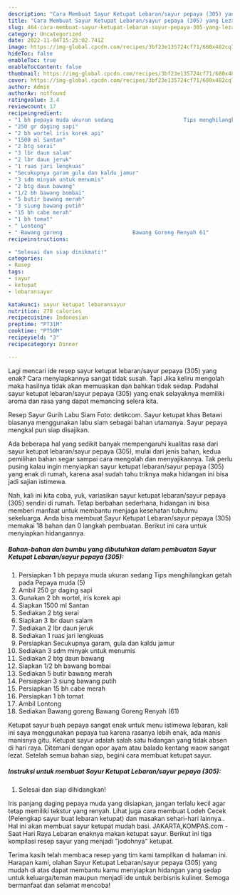 ```yaml
---
description: "Cara Membuat Sayur Ketupat Lebaran/sayur pepaya (305) yang Lezat Sekali, Buat Buka Puasa}"
title: "Cara Membuat Sayur Ketupat Lebaran/sayur pepaya (305) yang Lezat Sekali, Buat Buka Puasa}"
slug: 464-cara-membuat-sayur-ketupat-lebaran-sayur-pepaya-305-yang-lezat-sekali-buat-buka-puasa
category: Uncategorized
date: 2022-11-04T15:25:02.741Z
image: https://img-global.cpcdn.com/recipes/3bf23e135724cf71/680x482cq70/sayur-ketupat-lebaransayur-pepaya-305-foto-resep-utama.jpg
hideToc: false
enableToc: true
enableTocContent: false
thumbnail: https://img-global.cpcdn.com/recipes/3bf23e135724cf71/680x482cq70/sayur-ketupat-lebaransayur-pepaya-305-foto-resep-utama.jpg
cover: https://img-global.cpcdn.com/recipes/3bf23e135724cf71/680x482cq70/sayur-ketupat-lebaransayur-pepaya-305-foto-resep-utama.jpg
author: Admin
authorAv: notfound
ratingvalue: 3.4
reviewcount: 17
recipeingredient:
- "1 bh pepaya muda ukuran sedang                      Tips menghilangkan getah pada Pepaya muda 5"
- "250 gr daging sapi"
- "2 bh wortel iris korek api"
- "1500 ml Santan"
- "2 btg serai"
- "3 lbr daun salam"
- "2 lbr daun jeruk"
- "1 ruas jari lengkuas"
- "Secukupnya garam gula dan kaldu jamur"
- "3 sdm minyak untuk menumis"
- "2 btg daun bawang"
- "1/2 bh bawang bombai"
- "5 butir bawang merah"
- "3 siung bawang putih"
- "15 bh cabe merah"
- "1 bh tomat"
- " Lontong"
- " Bawang goreng                      Bawang Goreng Renyah 61"
recipeinstructions:

- "Selesai dan siap dinikmati!"
categories:
- Resep
tags:
- sayur
- ketupat
- lebaransayur

katakunci: sayur ketupat lebaransayur 
nutrition: 278 calories
recipecuisine: Indonesian
preptime: "PT31M"
cooktime: "PT50M"
recipeyield: "3"
recipecategory: Dinner

---
```



Lagi mencari ide resep sayur ketupat lebaran/sayur pepaya (305) yang enak? Cara menyiapkannya sangat tidak susah. Tapi Jika keliru mengolah maka hasilnya tidak akan memuaskan dan bahkan tidak sedap. Padahal sayur ketupat lebaran/sayur pepaya (305) yang enak selayaknya memiliki aroma dan rasa yang dapat memancing selera kita.


Resep Sayur Gurih Labu Siam Foto: detikcom. Sayur ketupat khas Betawi biasanya menggunakan labu siam sebagai bahan utamanya. Sayur pepaya mengkal pun siap disajikan.

Ada beberapa hal yang sedikit banyak mempengaruhi kualitas rasa dari sayur ketupat lebaran/sayur pepaya (305), mulai dari jenis bahan, kedua pemilihan bahan segar sampai cara mengolah dan menyajikannya. Tak perlu pusing kalau ingin menyiapkan sayur ketupat lebaran/sayur pepaya (305) yang enak di rumah, karena asal sudah tahu triknya maka hidangan ini bisa jadi sajian istimewa.


Nah, kali ini kita coba, yuk, variasikan sayur ketupat lebaran/sayur pepaya (305) sendiri di rumah. Tetap berbahan sederhana, hidangan ini bisa memberi manfaat untuk membantu menjaga kesehatan tubuhmu sekeluarga. Anda bisa membuat Sayur Ketupat Lebaran/sayur pepaya (305) memakai 18 bahan dan 0 langkah pembuatan. Berikut ini cara untuk menyiapkan hidangannya.

<!--inarticleads1-->

##### Bahan-bahan dan bumbu yang dibutuhkan dalam pembuatan Sayur Ketupat Lebaran/sayur pepaya (305):

1. Persiapkan 1 bh pepaya muda ukuran sedang                      Tips menghilangkan getah pada Pepaya muda (5)
1. Ambil 250 gr daging sapi
1. Gunakan 2 bh wortel, iris korek api
1. Siapkan 1500 ml Santan
1. Sediakan 2 btg serai
1. Siapkan 3 lbr daun salam
1. Sediakan 2 lbr daun jeruk
1. Sediakan 1 ruas jari lengkuas
1. Persiapkan Secukupnya garam, gula dan kaldu jamur
1. Sediakan 3 sdm minyak untuk menumis
1. Sediakan 2 btg daun bawang
1. Siapkan 1/2 bh bawang bombai
1. Sediakan 5 butir bawang merah
1. Persiapkan 3 siung bawang putih
1. Persiapkan 15 bh cabe merah
1. Persiapkan 1 bh tomat
1. Ambil  Lontong
1. Sediakan  Bawang goreng                      Bawang Goreng Renyah (61)


Ketupat sayur buah pepaya sangat enak untuk menu istimewa lebaran, kali ini saya menggunakan pepaya tua karena rasanya lebih enak, ada manis manisnya gitu. Ketupat sayur adalah salah satu hidangan yang tidak absen di hari raya. Ditemani dengan opor ayam atau balado kentang waow sangat lezat. Setelah semua bahan siap, begini cara membuat ketupat sayur. 

<!--inarticleads2-->

##### Instruksi untuk membuat Sayur Ketupat Lebaran/sayur pepaya (305):


1. Selesai dan siap dihidangkan!

Iris panjang daging pepaya muda yang disiapkan, jangan terlalu kecil agar tetap memiliki tekstur yang renyah. Lihat juga cara membuat Lodeh Cecek (Pelengkap sayur buat lebaran ketupat) dan masakan sehari-hari lainnya.. Hal ini akan membuat sayur ketupat mudah basi. JAKARTA,KOMPAS.com - Saat Hari Raya Lebaran enaknya makan ketupat sayur. Berikut ini tiga kompilasi resep sayur yang menjadi &#34;jodohnya&#34; ketupat. 

Terima kasih telah membaca resep yang tim kami tampilkan di halaman ini. Harapan kami, olahan Sayur Ketupat Lebaran/sayur pepaya (305) yang mudah di atas dapat membantu kamu menyiapkan hidangan yang sedap untuk keluarga/teman maupun menjadi ide untuk berbisnis kuliner. Semoga bermanfaat dan selamat mencoba!
